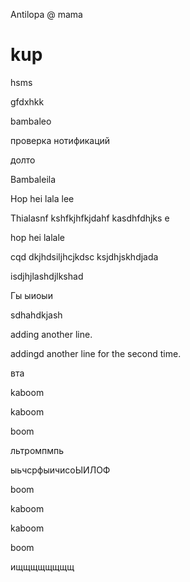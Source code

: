 Antilopa
@ mama
# kup

hsms

gfdxhkk

bambaleo

проверка нотификаций

долто

Bambaleila


Hop hei lala lee

Thialasnf kshfkjhfkjdahf kasdhfdhjks
e

hop hei lalale

cqd dkjhdsiljhcjkdsc
ksjdhjskhdjada


isdjhjlashdjlkshad


Гы ыиоыи

sdhahdkjash

adding another line.

addingd another line for the second time.

вта

kaboom

kaboom

boom

льтромпмпь

ыьчсрфыичисоЫИЛОФ


boom

kaboom

kaboom

boom

ищщщщщщщщ
